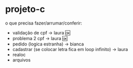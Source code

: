 # projeto-c
o que precisa fazer/arrumar/conferir:
- validação de cpf -> laura 🆗
- problema 2 cpf -> laura 🆗
- pedido (logica estranha) -> bianca
- cadastrar (se colocar letra fica em loop infinito) -> laura
- realoc
- arquivos
